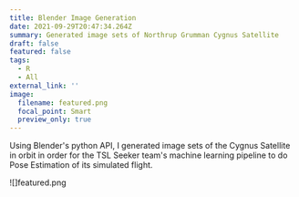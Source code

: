 ```yaml
---
title: Blender Image Generation
date: 2021-09-29T20:47:34.264Z
summary: Generated image sets of Northrup Grumman Cygnus Satellite
draft: false
featured: false
tags:
  - R
  - All
external_link: ''
image:
  filename: featured.png
  focal_point: Smart
  preview_only: true
---
```

Using Blender's python API, I generated image sets of the Cygnus
  Satellite in orbit in order for the  TSL Seeker team's machine learning
  pipeline to do Pose Estimation of its simulated flight.
  
  ![]featured.png
